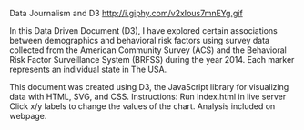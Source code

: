 Data Journalism and D3
http://i.giphy.com/v2xIous7mnEYg.gif

In this Data Driven Document (D3), I have explored certain associations between demographics and behavioral risk factors using survey data collected from the American Community Survey (ACS) and the Behavioral Risk Factor Surveillance System (BRFSS) during the year 2014. Each marker represents an individual state in The USA.

This document was created using D3, the JavaScript library for visualizing data with HTML, SVG, and CSS.
Instructions: Run Index.html in live server
Click x/y labels to change the values of the chart.
Analysis included on webpage.
